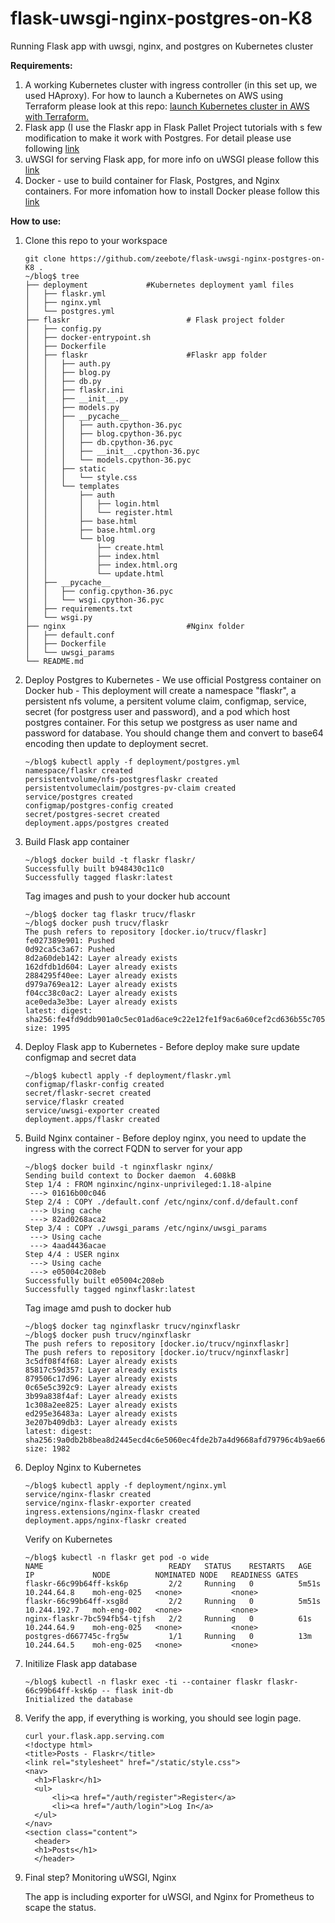 # flask-uwsgi-nginx-postgres-on-K8
Running Flask app with uwsgi, nginx, and postgres on Kubernetes cluster 

**Requirements:**
1. A working Kubernetes cluster with ingress controller (in this set up, we used HAproxy). For how to launch a Kubernetes on AWS using Terraform please look at this repo: [launch Kubernetes cluster in AWS with Terraform.](https://github.com/zeebote/create-kubernetes-cluster-on-aws-with-terraform)  
1. Flask app (I use the Flaskr app in Flask Pallet Project tutorials with s few modification to make it work with Postgres. For detail please use following [link](https://flask.palletsprojects.com/en/1.1.x/tutorial/)
1. uWSGI for serving Flask app, for more info on uWSGI please follow this [link](https://uwsgi-docs.readthedocs.io/en/latest/)
1. Docker - use to build container for Flask, Postgres, and Nginx containers. For more infomation how to install Docker please follow this [link](https://docs.docker.com/engine/install/)

**How to use:**
1. Clone this repo to your workspace
   ```
   git clone https://github.com/zeebote/flask-uwsgi-nginx-postgres-on-K8 .
   ~/blog$ tree
   ├── deployment             #Kubernetes deployment yaml files
   │   ├── flaskr.yml
   │   ├── nginx.yml
   │   └── postgres.yml
   ├── flaskr                          # Flask project folder
   │   ├── config.py
   │   ├── docker-entrypoint.sh
   │   ├── Dockerfile
   │   ├── flaskr                      #Flaskr app folder
   │   │   ├── auth.py
   │   │   ├── blog.py
   │   │   ├── db.py
   │   │   ├── flaskr.ini
   │   │   ├── __init__.py
   │   │   ├── models.py
   │   │   ├── __pycache__
   │   │   │   ├── auth.cpython-36.pyc
   │   │   │   ├── blog.cpython-36.pyc
   │   │   │   ├── db.cpython-36.pyc
   │   │   │   ├── __init__.cpython-36.pyc
   │   │   │   └── models.cpython-36.pyc
   │   │   ├── static
   │   │   │   └── style.css
   │   │   └── templates
   │   │       ├── auth
   │   │       │   ├── login.html
   │   │       │   └── register.html
   │   │       ├── base.html
   │   │       ├── base.html.org
   │   │       └── blog
   │   │           ├── create.html
   │   │           ├── index.html
   │   │           ├── index.html.org
   │   │           └── update.html
   │   ├── __pycache__
   │   │   ├── config.cpython-36.pyc
   │   │   └── wsgi.cpython-36.pyc
   │   ├── requirements.txt
   │   └── wsgi.py
   ├── nginx                           #Nginx folder
   │   ├── default.conf
   │   ├── Dockerfile
   │   └── uwsgi_params
   └── README.md
   ```
1. Deploy Postgres to Kubernetes - We use official Postgress container on Docker hub - This deployment will create a namespace "flaskr", a persistent nfs volume, a persitent volume claim, configmap, service, secret (for postgress user and password), and a pod which host postgres container. For this setup we postgress as user name and password for database. You should change them and convert to base64 encoding then update to deployment secret.
   ```
   ~/blog$ kubectl apply -f deployment/postgres.yml
   namespace/flaskr created
   persistentvolume/nfs-postgresflaskr created
   persistentvolumeclaim/postgres-pv-claim created
   service/postgres created
   configmap/postgres-config created
   secret/postgres-secret created
   deployment.apps/postgres created
   ```
1. Build Flask app container
   ```
   ~/blog$ docker build -t flaskr flaskr/
   Successfully built b948430c11c0
   Successfully tagged flaskr:latest
   ```
   Tag images and push to your docker hub account 
   ```
   ~/blog$ docker tag flaskr trucv/flaskr
   ~/blog$ docker push trucv/flaskr
   The push refers to repository [docker.io/trucv/flaskr]
   fe027389e901: Pushed
   0d92ca5c3a67: Pushed
   8d2a60deb142: Layer already exists
   162dfdb1d604: Layer already exists
   2884295f40ee: Layer already exists
   d979a769ea12: Layer already exists
   f04cc38c0ac2: Layer already exists
   ace0eda3e3be: Layer already exists
   latest: digest: sha256:fe4fd9ddb901a0c5ec01ad6ace9c22e12fe1f9ac6a60cef2cd636b55c705317b size: 1995
   ```
1. Deploy Flask app to Kubernetes - Before deploy make sure update configmap and secret data  
   ```
   ~/blog$ kubectl apply -f deployment/flaskr.yml
   configmap/flaskr-config created
   secret/flaskr-secret created
   service/flaskr created
   service/uwsgi-exporter created
   deployment.apps/flaskr created
   ```
1. Build Nginx container - Before deploy nginx, you need to update the ingress with the correct FQDN to server for your app
   ```
   ~/blog$ docker build -t nginxflaskr nginx/
   Sending build context to Docker daemon  4.608kB
   Step 1/4 : FROM nginxinc/nginx-unprivileged:1.18-alpine
    ---> 01616b00c046
   Step 2/4 : COPY ./default.conf /etc/nginx/conf.d/default.conf
    ---> Using cache
    ---> 82ad0268aca2
   Step 3/4 : COPY ./uwsgi_params /etc/nginx/uwsgi_params
    ---> Using cache
    ---> 4aad4436acae
   Step 4/4 : USER nginx
    ---> Using cache
    ---> e05004c208eb
   Successfully built e05004c208eb
   Successfully tagged nginxflaskr:latest
   ```
   Tag image amd push to docker hub
   ```
   ~/blog$ docker tag nginxflaskr trucv/nginxflaskr
   ~/blog$ docker push trucv/nginxflaskr
   The push refers to repository [docker.io/trucv/nginxflaskr]
   The push refers to repository [docker.io/trucv/nginxflaskr]
   3c5df08f4f68: Layer already exists
   85817c59d357: Layer already exists
   879506c17d96: Layer already exists
   0c65e5c392c9: Layer already exists
   3b99a838f4af: Layer already exists
   1c308a2ee825: Layer already exists
   ed295e36483a: Layer already exists
   3e207b409db3: Layer already exists
   latest: digest: sha256:9a0db2b8bea8d2445ecd4c6e5060ec4fde2b7a4d9668afd79796c4b9ae662fea size: 1982
   ```
1. Deploy Nginx to Kubernetes
   ```
   ~/blog$ kubectl apply -f deployment/nginx.yml
   service/nginx-flaskr created
   service/nginx-flaskr-exporter created
   ingress.extensions/nginx-flaskr created
   deployment.apps/nginx-flaskr created
   ```
   Verify on Kubernetes
   ```
   ~/blog$ kubectl -n flaskr get pod -o wide
   NAME                            READY   STATUS    RESTARTS   AGE     IP             NODE          NOMINATED NODE   READINESS GATES
   flaskr-66c99b64ff-ksk6p         2/2     Running   0          5m51s   10.244.64.8    moh-eng-025   <none>           <none>
   flaskr-66c99b64ff-xsg8d         2/2     Running   0          5m51s   10.244.192.7   moh-eng-002   <none>           <none>
   nginx-flaskr-7bc594fb54-tjfsh   2/2     Running   0          61s     10.244.64.9    moh-eng-025   <none>           <none>
   postgres-d667745c-frg5w         1/1     Running   0          13m     10.244.64.5    moh-eng-025   <none>           <none>
   ```
1. Initilize Flask app database 
   ```
   ~/blog$ kubectl -n flaskr exec -ti --container flaskr flaskr-66c99b64ff-ksk6p -- flask init-db
   Initialized the database
   ```
1. Verify the app, if everything is working, you should see login page. 
   ```
   curl your.flask.app.serving.com
   <!doctype html>
   <title>Posts - Flaskr</title>
   <link rel="stylesheet" href="/static/style.css">
   <nav>
     <h1>Flaskr</h1>
     <ul>
         <li><a href="/auth/register">Register</a>
         <li><a href="/auth/login">Log In</a>
     </ul>
   </nav>
   <section class="content">
     <header>
     <h1>Posts</h1>
     </header>
   ```
1. Final step? Monitoring uWSGI, Nginx

   The app is including exporter for uWSGI, and Nginx for Prometheus to scape the status.  
